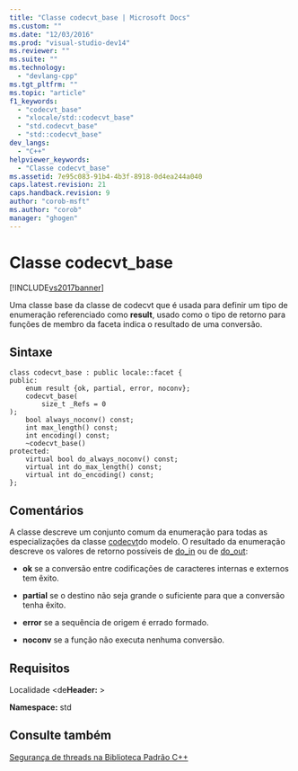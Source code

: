 ```yaml
---
title: "Classe codecvt_base | Microsoft Docs"
ms.custom: ""
ms.date: "12/03/2016"
ms.prod: "visual-studio-dev14"
ms.reviewer: ""
ms.suite: ""
ms.technology: 
  - "devlang-cpp"
ms.tgt_pltfrm: ""
ms.topic: "article"
f1_keywords: 
  - "codecvt_base"
  - "xlocale/std::codecvt_base"
  - "std.codecvt_base"
  - "std::codecvt_base"
dev_langs: 
  - "C++"
helpviewer_keywords: 
  - "Classe codecvt_base"
ms.assetid: 7e95c083-91b4-4b3f-8918-0d4ea244a040
caps.latest.revision: 21
caps.handback.revision: 9
author: "corob-msft"
ms.author: "corob"
manager: "ghogen"
---
```

# Classe codecvt_base
[!INCLUDE[vs2017banner](../assembler/inline/includes/vs2017banner.md)]

Uma classe base da classe de codecvt que é usada para definir um tipo de enumeração referenciado como **result**, usado como o tipo de retorno para funções de membro da faceta indica o resultado de uma conversão.  
  
## Sintaxe  
  
```  
class codecvt_base : public locale::facet {  
public:  
    enum result {ok, partial, error, noconv};  
    codecvt_base(  
        size_t _Refs = 0  
);  
    bool always_noconv() const;  
    int max_length() const;  
    int encoding() const;  
    ~codecvt_base()  
protected:  
    virtual bool do_always_noconv() const;  
    virtual int do_max_length() const;  
    virtual int do_encoding() const;  
};  
```  
  
## Comentários  
 A classe descreve um conjunto comum da enumeração para todas as especializações da classe [codecvt](../standard-library/codecvt-class.md)do modelo.  O resultado da enumeração descreve os valores de retorno possíveis de [do\_in](../Topic/codecvt::do_in.md) ou de [do\_out](../Topic/codecvt::do_out.md):  
  
-   **ok** se a conversão entre codificações de caracteres internas e externos tem êxito.  
  
-   **partial** se o destino não seja grande o suficiente para que a conversão tenha êxito.  
  
-   **error** se a sequência de origem é errado formado.  
  
-   **noconv** se a função não executa nenhuma conversão.  
  
## Requisitos  
 Localidade \<de**Header:** \>  
  
 **Namespace:** std  
  
## Consulte também  
 [Segurança de threads na Biblioteca Padrão C\+\+](../standard-library/thread-safety-in-the-cpp-standard-library.md)